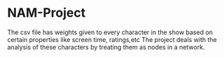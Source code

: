 # NAM-Project
The csv file has weights given to every character in the show based on certain properties like screen time, ratings,etc
The project deals with the analysis of these characters by treating them as nodes in a network.
